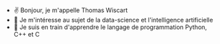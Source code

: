 - ✌️ Bonjour, je m'appelle Thomas Wiscart
- 🦾 Je m'intéresse au sujet de la data-science et l'intelligence artificielle
- 🍱 Je suis en train d'apprendre le langage de programmation Python, C++ et C

